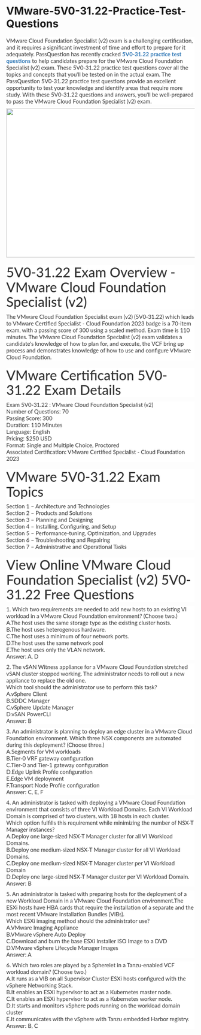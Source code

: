 # VMware-5V0-31.22-Practice-Test-Questions
<p>
	<span style="font-size:12px;font-weight:normal;">
	<p style="box-sizing:border-box;margin-top:0px;margin-bottom:10px;color:#333333;font-family:Lato;font-size:15px;white-space:normal;background-color:#FFFFFF;">
		VMware Cloud Foundation Specialist (v2) exam is a challenging certification, and it requires a significant investment of time and effort to prepare for it adequately. PassQuestion has recently cracked&nbsp;<span style="box-sizing:border-box;font-weight:700;"><a href="https://www.passquestion.com/5v0-31-22.html" style="box-sizing:border-box;background-color:transparent;color:#337AB7;text-decoration-line:none;">5V0-31.22 practice test questions</a></span>&nbsp;to help candidates prepare for the VMware Cloud Foundation Specialist (v2) exam. These 5V0-31.22 practice test questions cover all the topics and concepts that you'll be tested on in the actual exam. The PassQuestion 5V0-31.22 practice test questions provide an excellent opportunity to test your knowledge and identify areas that require more study. With these 5V0-31.22 questions and answers, you'll be well-prepared to pass the VMware Cloud Foundation Specialist (v2) exam.
	</p>
	<p style="box-sizing:border-box;margin-top:0px;margin-bottom:10px;color:#333333;font-family:Lato;font-size:15px;white-space:normal;background-color:#FFFFFF;">
		<img alt="" src="https://www.passquestion.com/uploads/pqcom/images/20230401/d12d7a67d78a5f28523afcc6b57a26cf.png" style="box-sizing:border-box;vertical-align:middle;max-width:100%;height:398px;width:600px;" />
	</p>
	<h1 style="box-sizing:border-box;margin:20px 0px 10px;font-size:36px;font-family:Lato;font-weight:500;line-height:1.1;color:#333333;white-space:normal;background-color:#FFFFFF;">
		5V0-31.22 Exam Overview - VMware Cloud Foundation Specialist (v2)
	</h1>
	<p style="box-sizing:border-box;margin-top:0px;margin-bottom:10px;color:#333333;font-family:Lato;font-size:15px;white-space:normal;background-color:#FFFFFF;">
		The VMware Cloud Foundation Specialist exam (v2) (5V0-31.22) which leads to VMware Certified Specialist - Cloud Foundation 2023 badge is a 70-item exam, with a passing score of 300 using a scaled method. Exam time is 110 minutes. The VMware Cloud Foundation Specialist (v2) exam validates a candidate's knowledge of how to plan for, and execute, the VCF bring up process and demonstrates knowledge of how to use and configure VMware Cloud Foundation.&nbsp;
	</p>
	<h1 style="box-sizing:border-box;margin:20px 0px 10px;font-size:36px;font-family:Lato;font-weight:500;line-height:1.1;color:#333333;white-space:normal;background-color:#FFFFFF;">
		VMware Certification 5V0-31.22 Exam Details
	</h1>
	<p style="box-sizing:border-box;margin-top:0px;margin-bottom:10px;color:#333333;font-family:Lato;font-size:15px;white-space:normal;background-color:#FFFFFF;">
		Exam 5V0-31.22 : VMware Cloud Foundation Specialist (v2)<br style="box-sizing:border-box;" />
Number of Questions: 70<br style="box-sizing:border-box;" />
Passing Score: 300<br style="box-sizing:border-box;" />
Duration: 110 Minutes<br style="box-sizing:border-box;" />
Language: English<br style="box-sizing:border-box;" />
Pricing: $250 USD<br style="box-sizing:border-box;" />
Format: Single and Multiple Choice, Proctored<br style="box-sizing:border-box;" />
Associated Certification: VMware Certified Specialist - Cloud Foundation 2023
	</p>
	<h1 style="box-sizing:border-box;margin:20px 0px 10px;font-size:36px;font-family:Lato;font-weight:500;line-height:1.1;color:#333333;white-space:normal;background-color:#FFFFFF;">
		VMware 5V0-31.22 Exam Topics
	</h1>
	<p style="box-sizing:border-box;margin-top:0px;margin-bottom:10px;color:#333333;font-family:Lato;font-size:15px;white-space:normal;background-color:#FFFFFF;">
		Section 1 – Architecture and Technologies<br style="box-sizing:border-box;" />
Section 2 – Products and Solutions<br style="box-sizing:border-box;" />
Section 3 – Planning and Designing<br style="box-sizing:border-box;" />
Section 4 – Installing, Configuring, and Setup<br style="box-sizing:border-box;" />
Section 5 – Performance-tuning, Optimization, and Upgrades<br style="box-sizing:border-box;" />
Section 6 – Troubleshooting and Repairing<br style="box-sizing:border-box;" />
Section 7 – Administrative and Operational Tasks
	</p>
	<h1 style="box-sizing:border-box;margin:20px 0px 10px;font-size:36px;font-family:Lato;font-weight:500;line-height:1.1;color:#333333;white-space:normal;background-color:#FFFFFF;">
		View Online VMware Cloud Foundation Specialist (v2) 5V0-31.22 Free Questions
	</h1>
	<p style="box-sizing:border-box;margin-top:0px;margin-bottom:10px;color:#333333;font-family:Lato;font-size:15px;white-space:normal;background-color:#FFFFFF;">
		1. Which two requirements are needed to add new hosts to an existing VI workload in a VMware Cloud Foundation environment? (Choose two.)<br style="box-sizing:border-box;" />
A.The host uses the same storage type as the existing cluster hosts.<br style="box-sizing:border-box;" />
B.The host uses heterogenous hardware.<br style="box-sizing:border-box;" />
C.The host uses a minimum of four network ports.<br style="box-sizing:border-box;" />
D.The host uses the same network pool<br style="box-sizing:border-box;" />
E.The host uses only the VLAN network.<br style="box-sizing:border-box;" />
Answer: A, D
	</p>
	<p style="box-sizing:border-box;margin-top:0px;margin-bottom:10px;color:#333333;font-family:Lato;font-size:15px;white-space:normal;background-color:#FFFFFF;">
		2. The vSAN Witness appliance for a VMware Cloud Foundation stretched vSAN cluster stopped working. The administrator needs to roll out a new appliance to replace the old one.<br style="box-sizing:border-box;" />
Which tool should the administrator use to perform this task?<br style="box-sizing:border-box;" />
A.vSphere Client<br style="box-sizing:border-box;" />
B.SDDC Manager<br style="box-sizing:border-box;" />
C.vSphere Update Manager<br style="box-sizing:border-box;" />
D.vSAN PowerCLI<br style="box-sizing:border-box;" />
Answer: B
	</p>
	<p style="box-sizing:border-box;margin-top:0px;margin-bottom:10px;color:#333333;font-family:Lato;font-size:15px;white-space:normal;background-color:#FFFFFF;">
		3. An administrator is planning to deploy an edge cluster in a VMware Cloud Foundation environment. Which three NSX components are automated during this deployment? (Choose three.)<br style="box-sizing:border-box;" />
A.Segments for VM workloads<br style="box-sizing:border-box;" />
B.Tier-0 VRF gateway configuration<br style="box-sizing:border-box;" />
C.Tier-0 and Tier-1 gateway configuration<br style="box-sizing:border-box;" />
D.Edge Uplink Profile configuration<br style="box-sizing:border-box;" />
E.Edge VM deployment<br style="box-sizing:border-box;" />
F.Transport Node Profile configuration<br style="box-sizing:border-box;" />
Answer: C, E, F
	</p>
	<p style="box-sizing:border-box;margin-top:0px;margin-bottom:10px;color:#333333;font-family:Lato;font-size:15px;white-space:normal;background-color:#FFFFFF;">
		4. An administrator is tasked with deploying a VMware Cloud Foundation environment that consists of three VI Workload Domains. Each VI Workload Domain is comprised of two clusters, with 18 hosts in each cluster.<br style="box-sizing:border-box;" />
Which option fulfills this requirement while minimizing the number of NSX-T Manager instances?<br style="box-sizing:border-box;" />
A.Deploy one large-sized NSX-T Manager cluster for all VI Workload Domains.<br style="box-sizing:border-box;" />
B.Deploy one medium-sized NSX-T Manager cluster for all VI Workload Domains.<br style="box-sizing:border-box;" />
C.Deploy one medium-sized NSX-T Manager cluster per VI Workload Domain<br style="box-sizing:border-box;" />
D.Deploy one large-sized NSX-T Manager cluster per VI Workload Domain.<br style="box-sizing:border-box;" />
Answer: B
	</p>
	<p style="box-sizing:border-box;margin-top:0px;margin-bottom:10px;color:#333333;font-family:Lato;font-size:15px;white-space:normal;background-color:#FFFFFF;">
		5. An administrator is tasked with preparing hosts for the deployment of a new Workload Domain in a VMware Cloud Foundation environment.The ESXi hosts have HBA cards that require the installation of a separate and the most recent VMware Installation Bundles (VIBs).<br style="box-sizing:border-box;" />
Which ESXi imaging method should the administrator use?<br style="box-sizing:border-box;" />
A.VMware Imaging Appliance<br style="box-sizing:border-box;" />
B.VMware vSphere Auto Deploy<br style="box-sizing:border-box;" />
C.Download and burn the base ESXi Installer ISO Image to a DVD<br style="box-sizing:border-box;" />
D.VMware vSphere Lifecycle Manager Images<br style="box-sizing:border-box;" />
Answer: A
	</p>
	<p style="box-sizing:border-box;margin-top:0px;margin-bottom:10px;color:#333333;font-family:Lato;font-size:15px;white-space:normal;background-color:#FFFFFF;">
		6. Which two roles are played by a Spherelet in a Tanzu-enabled VCF workload domain? (Choose two.)<br style="box-sizing:border-box;" />
A.It runs as a VIB on all Supervisor Cluster ESXi hosts configured with the vSphere Networking Stack.<br style="box-sizing:border-box;" />
B.It enables an ESXi hypervisor to act as a Kubernetes master node.<br style="box-sizing:border-box;" />
C.It enables an ESXi hypervisor to act as a Kubernetes worker node.<br style="box-sizing:border-box;" />
D.It starts and monitors vSphere pods running on the workload domain cluster<br style="box-sizing:border-box;" />
E.It communicates with the vSphere with Tanzu embedded Harbor registry.<br style="box-sizing:border-box;" />
Answer: B, C
	</p>
</span>
</p>
<p>
	<br />
</p>
